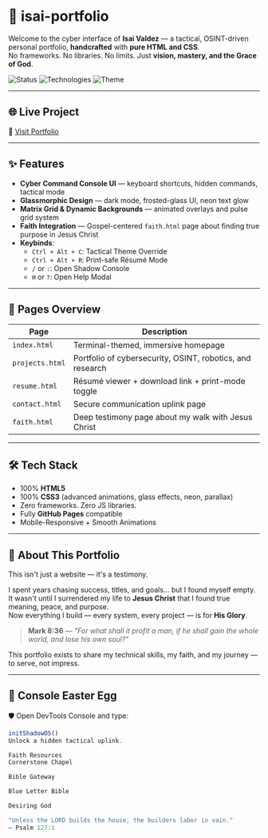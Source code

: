 # 🚀 isai-portfolio

Welcome to the cyber interface of **Isai Valdez** — a tactical, OSINT-driven personal portfolio, **handcrafted** with **pure HTML and CSS**.  
No frameworks. No libraries. No limits. Just **vision, mastery, and the Grace of God**.

![Status](https://img.shields.io/badge/Live%20Site-Deployed-green?style=flat-square)
![Technologies](https://img.shields.io/badge/Stack-HTML%20%7C%20CSS-darkblue?style=flat-square)
![Theme](https://img.shields.io/badge/Theme-Cyberpunk%20Terminal-9cf?style=flat-square)

---

## 🌐 Live Project
🔗 [Visit Portfolio](https://isaivaldez.github.io/isai-portfolio/)

---

## ✨ Features

- **Cyber Command Console UI** — keyboard shortcuts, hidden commands, tactical mode
- **Glassmorphic Design** — dark mode, frosted-glass UI, neon text glow
- **Matrix Grid & Dynamic Backgrounds** — animated overlays and pulse grid system
- **Faith Integration** — Gospel-centered `faith.html` page about finding true purpose in Jesus Christ
- **Keybinds**:
  - `Ctrl + Alt + C`: Tactical Theme Override
  - `Ctrl + Alt + R`: Print-safe Résumé Mode
  - `/` or `:`: Open Shadow Console
  - `H` or `?`: Open Help Modal

---

## 📄 Pages Overview

| Page           | Description                                               |
|----------------|-----------------------------------------------------------|
| `index.html`   | Terminal-themed, immersive homepage                       |
| `projects.html`| Portfolio of cybersecurity, OSINT, robotics, and research |
| `resume.html`  | Résumé viewer + download link + print-mode toggle          |
| `contact.html` | Secure communication uplink page                          |
| `faith.html`   | Deep testimony page about my walk with Jesus Christ        |

---

## 🛠️ Tech Stack

- 100% **HTML5**
- 100% **CSS3** (advanced animations, glass effects, neon, parallax)
- Zero frameworks. Zero JS libraries.
- Fully **GitHub Pages** compatible
- Mobile-Responsive + Smooth Animations

---

## 🙏 About This Portfolio

This isn't just a website — it's a testimony.

I spent years chasing success, titles, and goals... but I found myself empty.  
It wasn't until I surrendered my life to **Jesus Christ** that I found true meaning, peace, and purpose.  
Now everything I build — every system, every project — is for **His Glory**.

> **Mark 8:36** — *\"For what shall it profit a man, if he shall gain the whole world, and lose his own soul?\"*

This portfolio exists to share my technical skills, my faith, and my journey — to serve, not impress.

---

## 🎯 Console Easter Egg

🛡️ Open DevTools Console and type:

```javascript
initShadowOS()
Unlock a hidden tactical uplink.

Faith Resources
Cornerstone Chapel

Bible Gateway

Blue Letter Bible

Desiring God

"Unless the LORD builds the house, the builders labor in vain."
— Psalm 127:1


